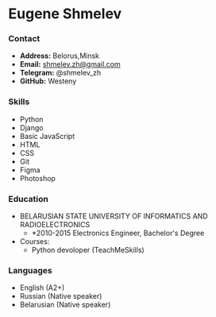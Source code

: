 
# Eugene Shmelev

### Contact

* **Address:** Belorus,Minsk
* **Email:** shmelev.zh@gmail.com
* **Telegram:** @shmelev_zh
* **GitHub:** Westeny



### Skills
- Python
- Django
- Basic JavaScript
- HTML
- CSS
- Git
- Figma 
- Photoshop



### Education
* BELARUSIAN STATE UNIVERSITY OF INFORMATICS AND RADIOELECTRONICS
   + *2010-2015 Electronics Engineer, Bachelor's Degree
 * Courses:
    + Python devoloper (TeachMeSkills)

### Languages

- English (A2+)
- Russian (Native speaker)
- Belarusian (Native speaker)
